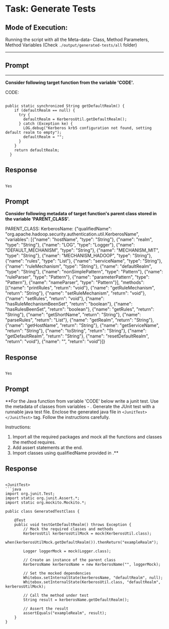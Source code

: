 # Task: Generate Tests

## Mode of Execution:

Running the script with all the Meta-data- Class, Method Parameters, Method Variables (Check `./output/generated-tests/all` folder)

---

## Prompt

****

**Consider following target function from the variable 'CODE'.**

CODE:

```

public static synchronized String getDefaultRealm() {
    if (defaultRealm == null) {
      try {
        defaultRealm = KerberosUtil.getDefaultRealm();
      } catch (Exception ke) {
        LOG.debug("Kerberos krb5 configuration not found, setting default realm to empty");
        defaultRealm = "";
      }
    }
    return defaultRealm;
  }

```

## Response

```

Yes

```

## Prompt

**Consider following metadata of target function's parent class stored in the variable 'PARENT_CLASS'.**


PARENT_CLASS: 
KerberosName: {"qualifiedName": "org.apache.hadoop.security.authentication.util.KerberosName", "variables": [{"name": "hostName", "type": "String"}, {"name": "realm", "type": "String"}, {"name": "LOG", "type": "Logger"}, {"name": "DEFAULT_MECHANISM", "type": "String"}, {"name": "MECHANISM_MIT", "type": "String"}, {"name": "MECHANISM_HADOOP", "type": "String"}, {"name": "rules", "type": "List<Rule>"}, {"name": "serviceName", "type": "String"}, {"name": "ruleMechanism", "type": "String"}, {"name": "defaultRealm", "type": "String"}, {"name": "nonSimplePattern", "type": "Pattern"}, {"name": "ruleParser", "type": "Pattern"}, {"name": "parameterPattern", "type": "Pattern"}, {"name": "nameParser", "type": "Pattern"}], "methods": [{"name": "printRules", "return": "void"}, {"name": "getRuleMechanism", "return": "String"}, {"name": "setRuleMechanism", "return": "void"}, {"name": "setRules", "return": "void"}, {"name": "hasRuleMechanismBeenSet", "return": "boolean"}, {"name": "hasRulesBeenSet", "return": "boolean"}, {"name": "getRules", "return": "String"}, {"name": "getShortName", "return": "String"}, {"name": "parseRules", "return": "List<Rule>"}, {"name": "getRealm", "return": "String"}, {"name": "getHostName", "return": "String"}, {"name": "getServiceName", "return": "String"}, {"name": "toString", "return": "String"}, {"name": "getDefaultRealm", "return": "String"}, {"name": "resetDefaultRealm", "return": "void"}, {"name": "<clinit>", "return": "void"}]}

## Response

```

Yes

```

## Prompt

**For the Java function from variable 'CODE' below write a junit test. Use the metadata of classes from variables - <META-DATA>. Generate the JUnit test with a runnable java test file. Enclose the generated java file in `<JunitTest></JunitTest>` tag. Follow the instructions carefully. 

Instructions: 
1. Import all the required packages and mock all the functions and classes the method requires. 
2. Add assert statements at the end. 
3. Import classes using qualifiedName provided in <META-DATA>.**

## Response

```

<JunitTest>
```java
import org.junit.Test;
import static org.junit.Assert.*;
import static org.mockito.Mockito.*;

public class GeneratedTestClass {
    
    @Test
    public void testGetDefaultRealm() throws Exception {
        // Mock the required classes and methods
        KerberosUtil kerberosUtilMock = mock(KerberosUtil.class);
        when(kerberosUtilMock.getDefaultRealm()).thenReturn("exampleRealm");
        
        Logger loggerMock = mock(Logger.class);
        
        // Create an instance of the parent class
        KerberosName kerberosName = new KerberosName("", loggerMock);
        
        // Set the mocked dependencies
        Whitebox.setInternalState(kerberosName, "defaultRealm", null);
        Whitebox.setInternalState(KerberosUtil.class, "defaultRealm", kerberosUtilMock);
        
        // Call the method under test
        String result = kerberosName.getDefaultRealm();
        
        // Assert the result
        assertEquals("exampleRealm", result);
    }
}
```
</JunitTest>


```